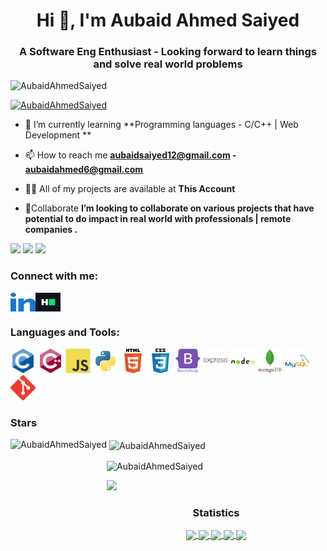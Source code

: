 <h1 align="center">Hi 👋, I'm Aubaid Ahmed Saiyed</h1>
<h3 align="center">A Software Eng Enthusiast - Looking forward to learn things and solve real world problems </h3>
<p align="left"> <img src="https://komarev.com/ghpvc/?username=AubaidAhmedSaiyed&label=Profile%20views&color=0e75b6&style=flat" alt="AubaidAhmedSaiyed" /> </p>

<p align="left"> <a href="https://github.com/ryo-ma/github-profile-trophy"><img src="https://github-profile-trophy.vercel.app/?username=AubaidAhmedSaiyed&theme=dark_lover" alt="AubaidAhmedSaiyed" /></a> </p>

- 🌱 I’m currently learning **Programming languages - C/C++ | Web Development **

- 📫 How to reach me **aubaidsaiyed12@gmail.com - aubaidahmed6@gmail.com**
- 👨‍💻 All of my projects are available at **This Account**
- 🤝Collaborate **I’m looking to collaborate on various projects that have potential to do impact in real world with professionals | remote companies .**

<div> <a href="https://www.linkedin.com/in/aubaid-ahmed-saiyed" target="_blank"><img src="https://img.shields.io/badge/LinkedIn-0077B5?style=for-the-badge&logo=linkedin&logoColor=white" target="_blank"></a>
<a href="https://github.com/AubaidAhmedSaiyed" target="_blank"><img src="https://img.shields.io/badge/GitHub-100000?style=for-the-badge&logo=github&logoColor=white" target="_blank"></a>
<a href = "mailto:aubaidsaiyed12@gmail.com - aubaidahmed6@gmail.com"><img src="https://img.shields.io/badge/-Gmail-%23333?style=for-the-badge&logo=gmail&logoColor=white" target="_blank"></a>
</div><h3 align="left">Connect with me:</h3>
<p align="left">
<a href="https://linkedin.com/in/aubaid-ahmed-saiyed" target="blank"><img align="center" src="https://raw.githubusercontent.com/teamedwardforever/Readme-Generator/71f25dd8b98329b168142a6b782a107b75eab178/svg/Social/linked-in-alt.svg" alt="aubaid-ahmed-saiyed" height="30" width="40" /></a><a href="https://www.hackerrank.com/aubaidsaiyed12" target="blank"><img align="center" src="https://raw.githubusercontent.com/teamedwardforever/Readme-Generator/71f25dd8b98329b168142a6b782a107b75eab178/svg/Social/hackerrank.svg" alt="aubaidsaiyed12" height="30" width="40" /></a></p>

<h3 align="left">Languages and Tools:</h3>
<p align="left">
<img src="https://raw.githubusercontent.com/teamedwardforever/Readme-Generator/71f25dd8b98329b168142a6b782a107b75eab178/svg/Skills/Languages/c-original.svg" alt="C" width="40" height="40"/>
<img src="https://raw.githubusercontent.com/teamedwardforever/Readme-Generator/71f25dd8b98329b168142a6b782a107b75eab178/svg/Skills/Languages/cplusplus-original.svg" alt="CPP" width="40" height="40"/>
<img src="https://raw.githubusercontent.com/teamedwardforever/Readme-Generator/71f25dd8b98329b168142a6b782a107b75eab178/svg/Skills/Languages/javascript-original.svg" alt="Javascript" width="40" height="40"/>
<img src="https://raw.githubusercontent.com/teamedwardforever/Readme-Generator/71f25dd8b98329b168142a6b782a107b75eab178/svg/Skills/Languages/python-original.svg" alt="Python" width="40" height="40"/>
<img src="https://raw.githubusercontent.com/teamedwardforever/Readme-Generator/71f25dd8b98329b168142a6b782a107b75eab178/svg/Skills/Frontend/html5-original-wordmark.svg" alt="HTML" width="40" height="40"/>
<img src="https://raw.githubusercontent.com/teamedwardforever/Readme-Generator/71f25dd8b98329b168142a6b782a107b75eab178/svg/Skills/Frontend/css3-original-wordmark.svg" alt="Css" width="40" height="40"/>
<img src="https://raw.githubusercontent.com/teamedwardforever/Readme-Generator/71f25dd8b98329b168142a6b782a107b75eab178/svg/Skills/Frontend/bootstrap-plain-wordmark.svg" alt="Bootstrap" width="40" height="40"/>
<img src="https://raw.githubusercontent.com/teamedwardforever/Readme-Generator/71f25dd8b98329b168142a6b782a107b75eab178/svg/Skills/Backend/express-original-wordmark.svg" alt="Express" width="40" height="40"/>
<img src="https://raw.githubusercontent.com/teamedwardforever/Readme-Generator/71f25dd8b98329b168142a6b782a107b75eab178/svg/Skills/Backend/nodejs-original-wordmark.svg" alt="NodeJs" width="40" height="40"/>
<img src="https://raw.githubusercontent.com/teamedwardforever/Readme-Generator/71f25dd8b98329b168142a6b782a107b75eab178/svg/Skills/Database/mongodb-original-wordmark.svg" alt="Mongodb" width="40" height="40"/>
<img src="https://raw.githubusercontent.com/teamedwardforever/Readme-Generator/71f25dd8b98329b168142a6b782a107b75eab178/svg/Skills/Database/mysql-original-wordmark.svg" alt="Mysql" width="40" height="40"/>
<img src="https://raw.githubusercontent.com/teamedwardforever/Readme-Generator/71f25dd8b98329b168142a6b782a107b75eab178/svg/Skills/Other/git-scm-icon.svg" alt="Git" width="40" height="40"/>
</p>

<h3 align="left">Stars</h3>
<img align="left" height="180em" src="https://github-readme-stats.vercel.app/api/top-langs/?username=AubaidAhmedSaiyed&layout=compact&theme=blue-green" alt=AubaidAhmedSaiyed />

<p>&nbsp;<img align="center" height="180em" src="https://github-readme-stats.vercel.app/api?username=AubaidAhmedSaiyed&show_icons=true&locale=en&theme=blue-green" alt="AubaidAhmedSaiyed" /></p>

<p><img align="center" height="180em" src="https://github-readme-streak-stats.herokuapp.com/?user=AubaidAhmedSaiyed&theme=blue-green" alt="AubaidAhmedSaiyed" /></p>

<img src="https://user-images.githubusercontent.com/73097560/115834477-dbab4500-a447-11eb-908a-139a6edaec5c.gif"><h3 align="center">Statistics</h3>
<div align="center">
<a href="https://github.com/AubaidAhmedSaiyed">
<img align="center" src="http://github-profile-summary-cards.vercel.app/api/cards/stats?username=AubaidAhmedSaiyed&theme=2077" height="180em" />
<img align="center" src="http://github-profile-summary-cards.vercel.app/api/cards/most-commit-language?username=AubaidAhmedSaiyed&theme=blue_green" height="180em" />
<img align="center" src="http://github-profile-summary-cards.vercel.app/api/cards/repos-per-language?username=AubaidAhmedSaiyed&theme=2077" height="180em" />
<img align="center" src="http://github-profile-summary-cards.vercel.app/api/cards/productive-time?username=AubaidAhmedSaiyed&theme=2077" height="180em" />
<img align="center" src="http://github-profile-summary-cards.vercel.app/api/cards/profile-details?username=AubaidAhmedSaiyed&theme=blue_green" height="180em" />
</div>
